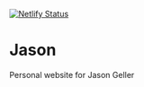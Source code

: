 
[![Netlify Status](https://api.netlify.com/api/v1/badges/c6e15964-24a4-4a90-86ae-30b88f7475b2/deploy-status)](https://app.netlify.com/sites/elated-ptolemy-4acedc/deploys)

# Jason 
Personal website for Jason Geller
